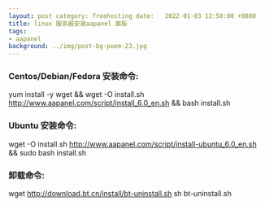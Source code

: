```yaml
---
layout: post category: freehosting date:   2022-01-03 12:50:00 +0800
title: linux 服务器安装aapanel 面板
tags:
- aapanel
background: ../img/post-bg-poem-23.jpg
---
```



### Centos/Debian/Fedora 安装命令:

yum install -y wget && wget -O install.sh http://www.aapanel.com/script/install_6.0_en.sh && bash install.sh

### Ubuntu 安装命令:

wget -O install.sh http://www.aapanel.com/script/install-ubuntu_6.0_en.sh && sudo bash install.sh

### 卸载命令:

wget http://download.bt.cn/install/bt-uninstall.sh sh bt-uninstall.sh